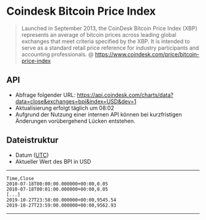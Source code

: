 # Coindesk Bitcoin Price Index

> Launched in September 2013, the CoinDesk Bitcoin Price Index (XBP) represents an average
> of bitcoin prices across leading global exchanges that meet criteria specified by the XBP.
> It is intended to serve as a standard retail price reference for industry participants and
> accounting professionals.
>@ https://www.coindesk.com/price/bitcoin-price-index

## API
- Abfrage folgender URL: https://api.coindesk.com/charts/data?data=close&exchanges=bpi&index=USD&dev=1
- Aktualisierung erfolgt täglich um 08:02
- Aufgrund der Nutzung einer internen API können bei kurzfristigen Änderungen vorübergehend Lücken entstehen.


## Dateistruktur
- Datum ([UTC](https://de.wikipedia.org/wiki/Koordinierte_Weltzeit))
- Aktueller Wert des BPI in USD

---
    Time,Close
    2010-07-18T00:00:00.000000+00:00,0.05
    2010-07-18T00:01:00.000000+00:00,0.05
    [...]
    2019-10-27T23:58:00.000000+00:00,9545.54
    2019-10-27T23:59:00.000000+00:00,9562.93
---
